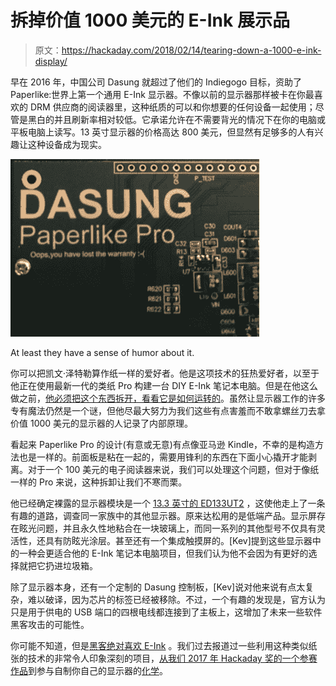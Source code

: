 # 拆掉价值 1000 美元的 E-Ink 展示品

> 原文：<https://hackaday.com/2018/02/14/tearing-down-a-1000-e-ink-display/>

早在 2016 年，中国公司 Dasung 就超过了他们的 Indiegogo 目标，资助了 Paperlike:世界上第一个通用 E-Ink 显示器。不像以前的显示器那样被卡在你最喜欢的 DRM 供应商的阅读器里，这种纸质的可以和你想要的任何设备一起使用；尽管是黑白的并且刷新率相对较低。它承诺允许在不需要背光的情况下在你的电脑或平板电脑上读写。13 英寸显示器的价格高达 800 美元，但显然有足够多的人有兴趣让这种设备成为现实。

[![](img/3704e22270b72ba24927b92d7981bc52.png)](https://hackaday.com/wp-content/uploads/2018/02/paperpro_detail.png)

At least they have a sense of humor about it.

你可以把凯文·泽特勒算作纸一样的爱好者。他是这项技术的狂热爱好者，以至于他正在使用最新一代的类纸 Pro 构建一台 DIY E-Ink 笔记本电脑。但是在他这么做之前，[他必须把这个东西拆开，看看它是如何运转的](https://kevzettler.com/2018/02/11/dasung-paperlike-pro-teardown)。虽然让显示器工作的许多专有魔法仍然是一个谜，但他尽最大努力为我们这些有点害羞而不敢拿螺丝刀去拿价值 1000 美元的显示器的人记录了内部原理。

看起来 Paperlike Pro 的设计(有意或无意)有点像亚马逊 Kindle，不幸的是构造方法也是一样的。前面板是粘在一起的，需要用锋利的东西在下面小心撬开才能剥离。对于一个 100 美元的电子阅读器来说，我们可以处理这个问题，但对于像纸一样的 Pro 来说，这种拆卸让我们不寒而栗。

他已经确定裸露的显示器模块是一个 [13.3 英寸的 ED133UT2](https://shopkits.eink.com/product/13-3˝-epaper-display-ed133ut2/) ，这使他走上了一条有趣的道路，调查同一家族中的其他显示器。原来达松用的是低端产品。显示屏存在眩光问题，并且永久性地粘合在一块玻璃上，而同一系列的其他型号不仅具有灵活性，还具有防眩光涂层。甚至还有一个集成触摸屏的。[Kev]提到这些显示器中的一种会更适合他的 E-Ink 笔记本电脑项目，但我们认为他不会因为有更好的选择就把它扔进垃圾箱。

除了显示器本身，还有一个定制的 Dasung 控制板，[Kev]说对他来说有点太复杂，难以破译，因为芯片的标签已经被移除。不过，一个有趣的发现是，官方认为只是用于供电的 USB 端口的四根电线都连接到了主板上，这增加了未来一些软件黑客攻击的可能性。

你可能不知道，但是[黑客绝对喜欢 E-Ink](https://hackaday.com/tag/e-ink/) 。我们过去报道过一些利用这种类似纸张的技术的非常令人印象深刻的项目，[从我们 2017 年 Hackaday 奖的一个参赛作品](https://hackaday.com/2017/09/01/hackaday-prize-entry-an-e-ink-calendar/)到参与自制你自己的显示器的[化学](https://hackaday.com/2017/04/12/can-you-build-an-e-ink-display-from-scratch/)。